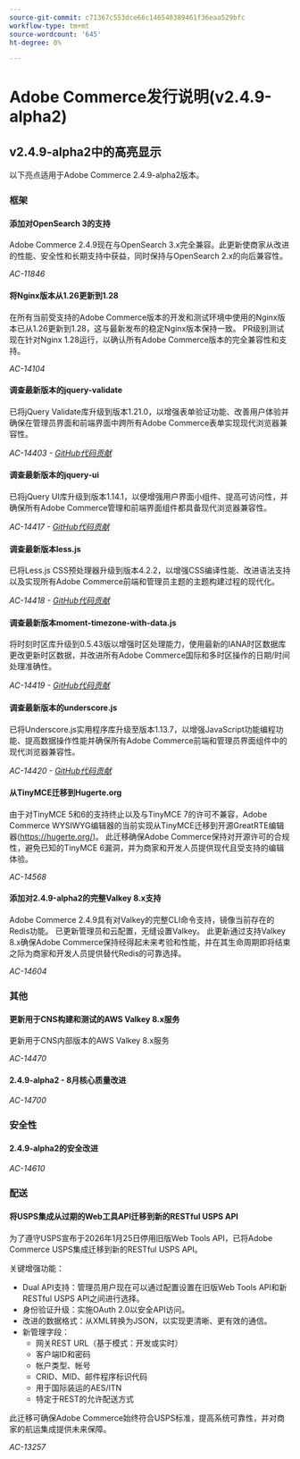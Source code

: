 ```yaml
---
source-git-commit: c71367c553dce66c146540389461f36eaa529bfc
workflow-type: tm+mt
source-wordcount: '645'
ht-degree: 0%

---
```

# Adobe Commerce发行说明(v2.4.9-alpha2)

## v2.4.9-alpha2中的高亮显示

以下亮点适用于Adobe Commerce 2.4.9-alpha2版本。

### 框架

#### 添加对OpenSearch 3的支持

Adobe Commerce 2.4.9现在与OpenSearch 3.x完全兼容。此更新使商家从改进的性能、安全性和长期支持中获益，同时保持与OpenSearch 2.x的向后兼容性。

_AC-11846_

#### 将Nginx版本从1.26更新到1.28

在所有当前受支持的Adobe Commerce版本的开发和测试环境中使用的Nginx版本已从1.26更新到1.28，这与最新发布的稳定Nginx版本保持一致。
PR级别测试现在针对Nginx 1.28运行，以确认所有Adobe Commerce版本的完全兼容性和支持。

_AC-14104_

#### 调查最新版本的jquery-validate

已将jQuery Validate库升级到版本1.21.0，以增强表单验证功能、改善用户体验并确保在管理员界面和前端界面中跨所有Adobe Commerce表单实现现代浏览器兼容性。

_AC-14403 - [GitHub代码贡献](https://github.com/magento/magento2/commit/98b2848a)_

#### 调查最新版本的jquery-ui

已将jQuery UI库升级到版本1.14.1，以便增强用户界面小组件、提高可访问性，并确保所有Adobe Commerce管理和前端界面组件都具备现代浏览器兼容性。

_AC-14417 - [GitHub代码贡献](https://github.com/magento/magento2/commit/77c589a6)_

#### 调查最新版本less.js

已将Less.js CSS预处理器升级到版本4.2.2，以增强CSS编译性能、改进语法支持以及实现所有Adobe Commerce前端和管理员主题的主题构建过程的现代化。

_AC-14418 - [GitHub代码贡献](https://github.com/magento/magento2/commit/98b2848a)_

#### 调查最新版本moment-timezone-with-data.js

将时刻时区库升级到0.5.43版以增强时区处理能力，使用最新的IANA时区数据库更改更新时区数据，并改进所有Adobe Commerce国际和多时区操作的日期/时间处理准确性。

_AC-14419 - [GitHub代码贡献](https://github.com/magento/magento2/commit/98b2848a)_

#### 调查最新版本的underscore.js

已将Underscore.js实用程序库升级至版本1.13.7，以增强JavaScript功能编程功能、提高数据操作性能并确保所有Adobe Commerce前端和管理员界面组件中的现代浏览器兼容性。

_AC-14420 - [GitHub代码贡献](https://github.com/magento/magento2/commit/98b2848a)_

#### 从TinyMCE迁移到Hugerte.org

由于对TinyMCE 5和6的支持终止以及与TinyMCE 7的许可不兼容，Adobe Commerce WYSIWYG编辑器的当前实现从TinyMCE迁移到开源GreatRTE编辑器(https://hugerte.org/)。
此迁移确保Adobe Commerce保持对开源许可的合规性，避免已知的TinyMCE 6漏洞，并为商家和开发人员提供现代且受支持的编辑体验。

_AC-14568_

#### 添加对2.4.9-alpha2的完整Valkey 8.x支持

Adobe Commerce 2.4.9具有对Valkey的完整CLI命令支持，镜像当前存在的Redis功能。 已更新管理员和云配置，无缝设置Valkey。
此更新通过支持Valkey 8.x确保Adobe Commerce保持经得起未来考验和性能，并在其生命周期即将结束之际为商家和开发人员提供替代Redis的可靠选择。

_AC-14604_

### 其他

#### 更新用于CNS构建和测试的AWS Valkey 8.x服务

更新用于CNS内部版本的AWS Valkey 8.x服务

_AC-14470_

#### 2.4.9-alpha2 - 8月核心质量改进

_AC-14700_

### 安全性

#### 2.4.9-alpha2的安全改进

_AC-14610_

### 配送

#### 将USPS集成从过期的Web工具API迁移到新的RESTful USPS API

为了遵守USPS宣布于2026年1月25日停用旧版Web Tools API，已将Adobe Commerce USPS集成迁移到新的RESTful USPS API。

关键增强功能：

* Dual API支持：管理员用户现在可以通过配置设置在旧版Web Tools API和新RESTful USPS API之间进行选择。
* 身份验证升级：实施OAuth 2.0以安全API访问。
* 改进的数据格式：从XML转换为JSON，以实现更清晰、更有效的通信。
* 新管理字段：
   * 网关REST URL（基于模式：开发或实时）
   * 客户端ID和密码
   * 帐户类型、帐号
   * CRID、MID、邮件程序标识代码
   * 用于国际装运的AES/ITN
   * 特定于REST的允许配送方式

此迁移可确保Adobe Commerce始终符合USPS标准，提高系统可靠性，并对商家的航运集成提供未来保障。

_AC-13257_
